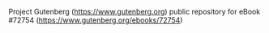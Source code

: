 Project Gutenberg (https://www.gutenberg.org) public repository
for eBook #72754 (https://www.gutenberg.org/ebooks/72754)

